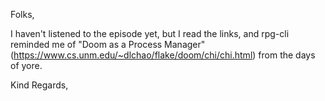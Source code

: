 Folks,

I haven't listened to the episode yet, but I read the links, and rpg-cli reminded me of "Doom as a Process Manager" (https://www.cs.unm.edu/~dlchao/flake/doom/chi/chi.html) from the days of yore.  

Kind Regards, 

 
